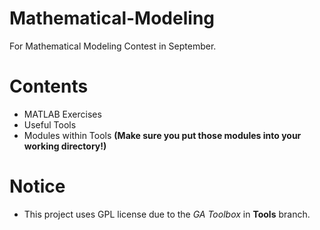 # Mathematical-Modeling
For Mathematical Modeling Contest in September.

# Contents
  * MATLAB Exercises
  * Useful Tools
  * Modules within Tools **(Make sure you put those modules into your working directory!)**

# Notice
  * This project uses GPL license due to the *GA Toolbox* in **Tools** branch.
